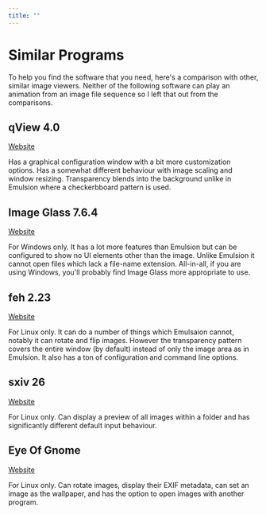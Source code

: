 ```yaml
---
title: ""
---
```


# Similar Programs

To help you find the software that you need, here's a comparison with other, similar image viewers.
Neither of the following software can play an animation from an image file sequence so I left that
out from the comparisons.

## qView 4.0

[Website](https://interversehq.com/qview/)

Has a graphical configuration window with a bit more customization options. Has a somewhat different
behaviour with image scaling and window resizing. Transparency blends into the background unlike
in Emulsion where a checkerbboard pattern is used.

## Image Glass 7.6.4

[Website](https://imageglass.org/)

For Windows only. It has a lot more features than Emulsion but can be configured to show no UI
elements other than the image. Unlike Emulsion it cannot open files which lack a file-name
extension. All-in-all, if you are using Windows, you'll probably find Image Glass more appropriate
to use.

## feh 2.23

[Website](https://feh.finalrewind.org/)

For Linux only. It can do a number of things which Emulsaion cannot, notably it can rotate and flip
images. However the transparency pattern covers the entire window (by default) instead of only the
image area as in Emulsion. It also has a ton of configuration and command line options.

## sxiv 26

[Website](https://github.com/muennich/sxiv)

For Linux only. Can display a preview of all images within a folder and has significantly different
default input behaviour.

## Eye Of Gnome

[Website](https://wiki.gnome.org/Apps/EyeOfGnome)

For Linux only. Can rotate images, display their EXIF metadata, can set an image as the wallpaper,
and has the option to open images with another program.
